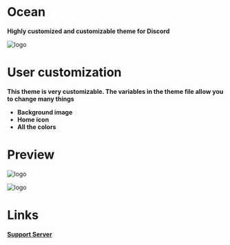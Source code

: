 # Ocean
**Highly customized and customizable theme for Discord**

![logo](https://cdn.discordapp.com/attachments/468141324906921984/874986058562043984/background.png)

# User customization
**This theme is very customizable. The variables in the theme file allow you to change many things**
- **Background image**
- **Home icon**
- **All the colors**

# Preview

![logo](https://cdn.discordapp.com/attachments/468141324906921984/875293866130014258/unknown.png)

![logo](https://cdn.discordapp.com/attachments/468141324906921984/875293914481950730/unknown.png)

# Links 
**[Support Server](https://dsc.gg/devevil)**

